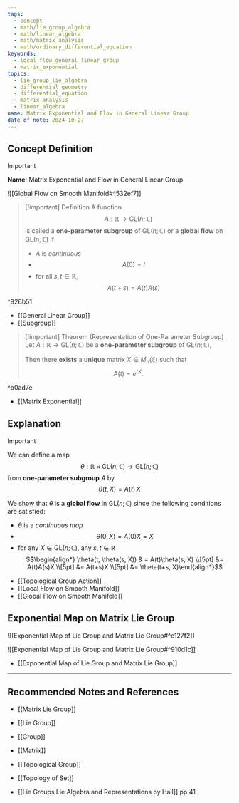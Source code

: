 ```yaml
---
tags:
  - concept
  - math/lie_group_algebra
  - math/linear_algebra
  - math/matrix_analysis
  - math/ordinary_differential_equation
keywords:
  - local_flow_general_linear_group
  - matrix_exponential
topics:
  - lie_group_lie_algebra
  - differential_geometry
  - differential_equation
  - matrix_analysis
  - linear_algebra
name: Matrix Exponential and Flow in General Linear Group
date of note: 2024-10-27
---
```


## Concept Definition

>[!important]
>**Name**: Matrix Exponential and Flow in General Linear Group

![[Global Flow on Smooth Manifold#^532ef7]]

>[!important] Definition
>A function $$A: \mathbb{R} \to \text{GL}(n; \mathbb{C})$$ is called a **one-parameter subgroup** of $\text{GL}(n; \mathbb{C})$ or a **global flow** on $\text{GL}(n; \mathbb{C})$ if
>- $A$ is *continuous*
>- $$A(0) = I$$
>- for all $s,t\in \mathbb{R}$, $$A(t+s) = A(t)A(s)$$

^926b51

- [[General Linear Group]]
- [[Subgroup]]

>[!important] Theorem (Representation of One-Parameter Subgroup)
>Let $A: \mathbb{R} \to \text{GL}(n; \mathbb{C})$ be a **one-parameter subgroup** of $\text{GL}(n; \mathbb{C})$, 
>
>Then there **exists** a **unique** matrix $X \in M_{n}(\mathbb{C})$ such that $$A(t) = e^{tX}.$$

^b0ad7e

- [[Matrix Exponential]]


## Explanation

>[!important]
>We can define  a map $$\theta: \mathbb{R} \times \text{GL}(n;\mathbb{C}) \to \text{GL}(n;\mathbb{C})$$ from  **one-parameter subgroup** $A$ by $$\theta(t, X)= A(t)\,X$$
>
>We show that $\theta$ is a **global flow** in $\text{GL}(n; \mathbb{C})$ since the following conditions are satisfied:
>- $\theta$ is a *continuous map*
>- $$\theta(0, X) = A(0)X = X$$
>- for any $X\in \text{GL}(n; \mathbb{C})$, any $s,t\in \mathbb{R}$ $$\begin{align*} \theta(t, \theta(s, X)) & = A(t)\theta(s, X) \\[5pt] &= A(t)A(s)X \\[5pt] &= A(t+s)X \\[5pt] &= \theta(t+s, X)\end{align*}$$

- [[Topological Group Action]]
- [[Local Flow on Smooth Manifold]]
- [[Global Flow on Smooth Manifold]]

## Exponential Map on Matrix Lie Group

![[Exponential Map of Lie Group and Matrix Lie Group#^c127f2]]

![[Exponential Map of Lie Group and Matrix Lie Group#^910d1c]]

- [[Exponential Map of Lie Group and Matrix Lie Group]]




-----------
##  Recommended Notes and References



- [[Matrix Lie Group]]
- [[Lie Group]]
- [[Group]]
- [[Matrix]]

- [[Topological Group]]
- [[Topology of Set]]

- [[Lie Groups Lie Algebra and Representations by Hall]] pp 41